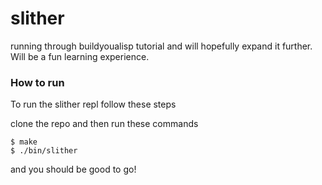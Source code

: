 # slither
running through buildyoualisp tutorial and will hopefully expand it further.
Will be a fun learning experience.

### How to run
To run the slither repl follow these steps

clone the repo and then run these commands

```
$ make
$ ./bin/slither
```

and you should be good to go!
